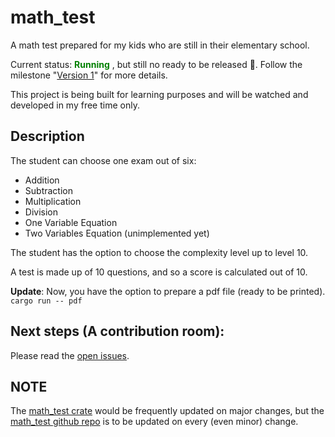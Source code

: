 # math_test

A math test prepared for my kids who are still in their elementary school.

Current status: <span style="color:green"> **Running** </span>, but still no ready to be released 🚧. Follow the milestone "[Version 1](https://github.com/mj-nehme/math_test/milestone/1)" for more details.

This project is being built for learning purposes and will be watched and developed in my free time only.

## Description
The student can choose one exam out of six:
- Addition
- Subtraction
- Multiplication
- Division
- One Variable Equation
- Two Variables Equation (unimplemented yet)

The student has the option to choose the complexity level up to level 10.

A test is made up of 10 questions, and so a score is calculated out of 10.

**Update**: Now, you have the option to prepare a pdf file (ready to be printed). `cargo run -- pdf`

## Next steps (A contribution room):

Please read the [open issues](https://github.com/mj-nehme/math_test/issues?q=is%3Aopen+is%3Aissue).


## NOTE
The [math_test crate](https://crates.io/crates/math_test) would be frequently updated on major changes, but the [math_test github repo](https://github.com/mj-nehme/math_test) is to be updated on every (even minor) change.

